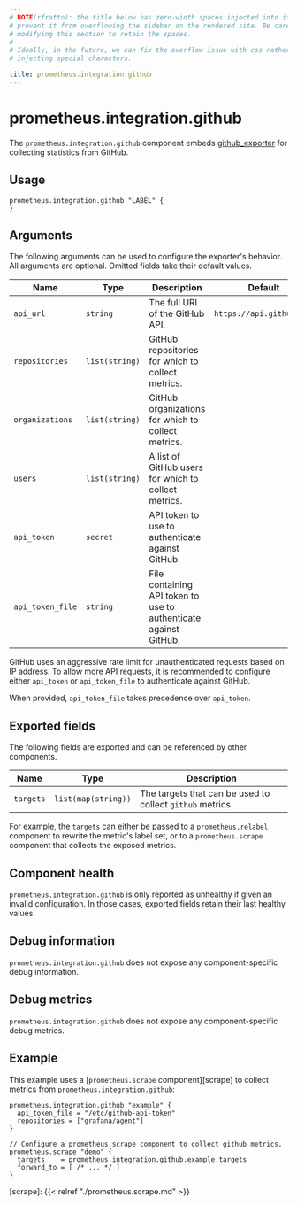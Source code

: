 ```yaml
---
# NOTE(rfratto): the title below has zero-width spaces injected into it to
# prevent it from overflowing the sidebar on the rendered site. Be careful when
# modifying this section to retain the spaces.
#
# Ideally, in the future, we can fix the overflow issue with css rather than
# injecting special characters.

title: prometheus.​integration.github
---
```


# prometheus.integration.github
The `prometheus.integration.github` component embeds
[github_exporter](https://github.com/infinityworks/github-exporter) for collecting statistics from GitHub.

## Usage

```river
prometheus.integration.github "LABEL" {
}
```

## Arguments
The following arguments can be used to configure the exporter's behavior.
All arguments are optional. Omitted fields take their default values.

Name | Type | Description | Default | Required
---- | ---- | ----------- | ------- | --------
`api_url`    | `string` | The full URI of the GitHub API. | `https://api.github.com` | no
`repositories` | `list(string)` | GitHub repositories for which to collect metrics. | | no
`organizations` | `list(string)` | GitHub organizations for which to collect metrics. | | no
`users` | `list(string)` | A list of GitHub users for which to collect metrics. | | no
`api_token`    | `secret` | API token to use to authenticate against GitHub. | | no
`api_token_file`    | `string` | File containing API token to use to authenticate against GitHub. | | no

GitHub uses an aggressive rate limit for unauthenticated requests based on IP address. To allow more API requests, it is recommended to configure either `api_token` or `api_token_file` to authenticate against GitHub.

When provided, `api_token_file` takes precedence over `api_token`.

## Exported fields
The following fields are exported and can be referenced by other components.

Name      | Type                | Description
--------- | ------------------- | -----------
`targets` | `list(map(string))` | The targets that can be used to collect `github` metrics.

For example, the `targets` can either be passed to a `prometheus.relabel`
component to rewrite the metric's label set, or to a `prometheus.scrape`
component that collects the exposed metrics.

## Component health

`prometheus.integration.github` is only reported as unhealthy if given
an invalid configuration. In those cases, exported fields retain their last
healthy values.

## Debug information

`prometheus.integration.github` does not expose any component-specific
debug information.

## Debug metrics

`prometheus.integration.github` does not expose any component-specific
debug metrics.

## Example

This example uses a [`prometheus.scrape` component][scrape] to collect metrics
from `prometheus.integration.github`:

```river
prometheus.integration.github "example" {
  api_token_file = "/etc/github-api-token"
  repositories = ["grafana/agent"]
}

// Configure a prometheus.scrape component to collect github metrics.
prometheus.scrape "demo" {
  targets    = prometheus.integration.github.example.targets
  forward_to = [ /* ... */ ]
}
```

[scrape]: {{< relref "./prometheus.scrape.md" >}}
